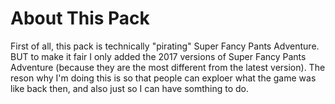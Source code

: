 # About This Pack
First of all, this pack is technically "pirating" Super Fancy Pants Adventure. BUT to make it fair I only added the 2017 versions of Super Fancy Pants Adventure (because they are the most different from the latest version). The reson why I'm doing this is so that people can exploer what the game was like back then, and also just so I can have somthing to do.
